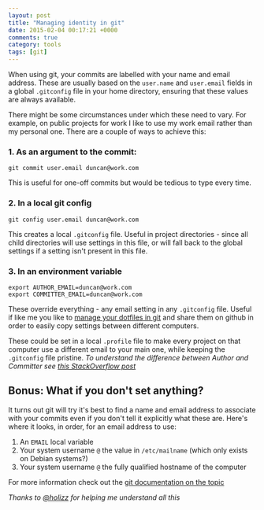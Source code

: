 ```yaml
---
layout: post
title: "Managing identity in git"
date: 2015-02-04 00:17:21 +0000
comments: true
category: tools
tags: [git]
---
```


When using git, your commits are labelled with your name and email address.
These are usually based on the `user.name` and `user.email` fields in a global `.gitconfig` file in your home directory,
ensuring that these values are always available.

There might be some circumstances under which these need to vary. For example, on public projects for work I like to use my work email rather than my personal one.
There are a couple of ways to achieve this:

### 1. As an argument to the commit:

    git commit user.email duncan@work.com

This is useful for one-off commits but would be tedious to type every time.

### 2. In a local git config

    git config user.email duncan@work.com

This creates a local `.gitconfig` file. Useful in project directories - since all child directories will use settings in this file,
or will fall back to the global settings if a setting isn't present in this file.

### 3. In an environment variable

    export AUTHOR_EMAIL=duncan@work.com
    export COMMITTER_EMAIL=duncan@work.com

These override everything - any email setting in any `.gitconfig` file.
Useful if like me you like to [manage your dotfiles in git](https://github.com/dgmstuart/dotfiles)
and share them on github in order to easily copy settings between different computers.

These could be set in a local `.profile` file to make every project on that computer use a different email to your main one, while keeping the `.gitconfig` file pristine.
_To understand the difference between Author and Committer see [this StackOverflow post](https://stackoverflow.com/questions/18750808/difference-between-author-and-committer-in-git/18754896#18754896)_

Bonus: What if you don't set anything?
-------------------------------------
It turns out git will try it's best to find a name and email address to associate with your commits even if you don't tell it explicitly what these are.
Here's where it looks, in order, for an email address to use:

1. An `EMAIL` local variable
2. Your system username `@` the value in `/etc/mailname` (which only exists on Debian systems?)
3. Your system username `@` the fully qualified hostname of the computer

For more information check out the [git documentation on the topic](http://git-scm.com/docs/git-commit-tree.html)

_Thanks to [@holizz](https://twitter.com/holizz) for helping me understand all this_
